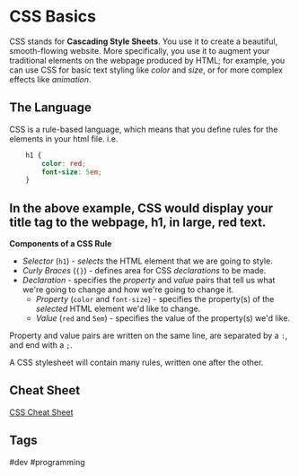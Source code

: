 # CSS Basics

CSS stands for **Cascading Style Sheets**. You use it to create a beautiful, smooth-flowing website. More specifically, you use it to augment your traditional elements on the webpage produced by HTML; for example, you can use CSS for basic text styling like *color* and *size*, or for more complex effects like *animation*.  

## The Language
CSS is a rule-based language, which means that you define rules for the elements in your html file. i.e.  
```CSS
	h1 {
	    color: red;
	    font-size: 5em;
	}
```
In the above example, CSS would display your title tag to the webpage, h1, in large, red text.
---
**Components of a CSS Rule**
* *Selector* (`h1`) - *selects* the HTML element that we are going to style.  
* *Curly Braces* (`{}`) - defines area for CSS *declarations* to be made.  
* *Declaration* - specifies the *property* and *value* pairs that tell us what we're going to change and how we're going to change it.  
	* *Property* (`color` and `font-size`) - specifies the property(s) of the *selected* HTML element we'd like to change.  
	* *Value* (`red` and `5em`) - specifies the value of the property(s) we'd like.  

Property and value pairs are written on the same line, are separated by a `:`, and end with a `;`.  

A CSS stylesheet will contain many rules, written one after the other.


## Cheat Sheet

[CSS Cheat Sheet](https://htmlcheatsheet.com/)

## Tags
#dev #programming
